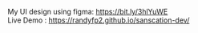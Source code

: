 My UI design using figma:
https://bit.ly/3hlYuWE
<br/>
Live Demo :
https://randyfp2.github.io/sanscation-dev/
